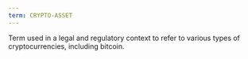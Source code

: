 ```yaml
---
term: CRYPTO-ASSET
---
```


Term used in a legal and regulatory context to refer to various types of cryptocurrencies, including bitcoin.